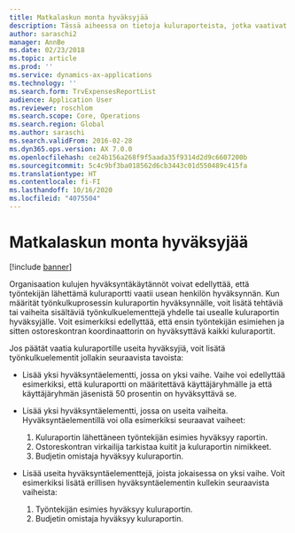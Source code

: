 ```yaml
---
title: Matkalaskun monta hyväksyjää
description: Tässä aiheessa on tietoja kuluraporteista, jotka vaativat usean henkilön hyväksynnän.
author: saraschi2
manager: AnnBe
ms.date: 02/23/2018
ms.topic: article
ms.prod: ''
ms.service: dynamics-ax-applications
ms.technology: ''
ms.search.form: TrvExpensesReportList
audience: Application User
ms.reviewer: roschlom
ms.search.scope: Core, Operations
ms.search.region: Global
ms.author: saraschi
ms.search.validFrom: 2016-02-28
ms.dyn365.ops.version: AX 7.0.0
ms.openlocfilehash: ce24b156a268f9f5aada35f9314d2d9c6607200b
ms.sourcegitcommit: 5c4c9bf3ba018562d6cb3443c01d550489c415fa
ms.translationtype: HT
ms.contentlocale: fi-FI
ms.lasthandoff: 10/16/2020
ms.locfileid: "4075504"
---
```

# <a name="multiple-approvers-on-an-expense-report"></a>Matkalaskun monta hyväksyjää

[!include [banner](../includes/banner.md)]

Organisaation kulujen hyväksyntäkäytännöt voivat edellyttää, että työntekijän lähettämä kuluraportti vaatii usean henkilön hyväksynnän. Kun määrität työnkulkuprosessin kuluraportin hyväksynnälle, voit lisätä tehtäviä tai vaiheita sisältäviä työnkulkuelementtejä yhdelle tai usealle kuluraportin hyväksyjälle. Voit esimerkiksi edellyttää, että ensin työntekijän esimiehen ja sitten ostoreskontran koordinaattorin on hyväksyttävä kaikki kuluraportit.

Jos päätät vaatia kuluraportille useita hyväksyjiä, voit lisätä työnkulkuelementit jollakin seuraavista tavoista:

- Lisää yksi hyväksyntäelementti, jossa on yksi vaihe. Vaihe voi edellyttää esimerkiksi, että kuluraportti on määritettävä käyttäjäryhmälle ja että käyttäjäryhmän jäsenistä 50 prosentin on hyväksyttävä se.
- Lisää yksi hyväksyntäelementti, jossa on useita vaiheita. Hyväksyntäelementillä voi olla esimerkiksi seuraavat vaiheet:

    1. Kuluraportin lähettäneen työntekijän esimies hyväksyy raportin.
    2. Ostoreskontran virkailija tarkistaa kuitit ja kuluraportin nimikkeet.
    3. Budjetin omistaja hyväksyy kuluraportin.

- Lisää useita hyväksyntäelementtejä, joista jokaisessa on yksi vaihe. Voit esimerkiksi lisätä erillisen hyväksyntäelementin kullekin seuraavista vaiheista:

    1. Työntekijän esimies hyväksyy kuluraportin.
    2. Budjetin omistaja hyväksyy kuluraportin.
